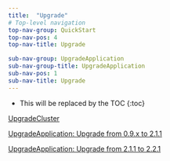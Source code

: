 ```yaml
---
title:  "Upgrade"
# Top-level navigation
top-nav-group: QuickStart
top-nav-pos: 4
top-nav-title: Upgrade

sub-nav-group: UpgradeApplication
sub-nav-group-title: UpgradeApplication
sub-nav-pos: 1
sub-nav-title: Upgrade
---
```


* This will be replaced by the TOC
{:toc}

[UpgradeCluster]({{site.baseurl}}/QuickStart/Upgrade/UpgradeCluster.html)

[UpgradeApplication: Upgrade from 0.9.x to 2.1.1]({{site.baseurl}}/QuickStart/Upgrade/UpgradeApplication.html)

[UpgradeApplication: Upgrade from 2.1.1 to 2.2.1]({{site.baseurl}}/QuickStart/Upgrade/UpgradeToJStorm221.html)